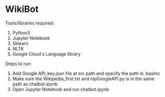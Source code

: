# WikiBot

Tools/libraries required:

1. Python3
2. Jupyter Notebook
3. Sklearn
4. NLTK
5. Google Cloud's Language library

Steps to run:

1. Add Google API_key.json file at src path and specify the path in .bashrc
2. Make sure the Wikipedia_first.txt and nlpGoogleAPI.py is in the same path as chatbot.ipynb
3. Open Jupyter Notebook and run chatbot.ipynb
